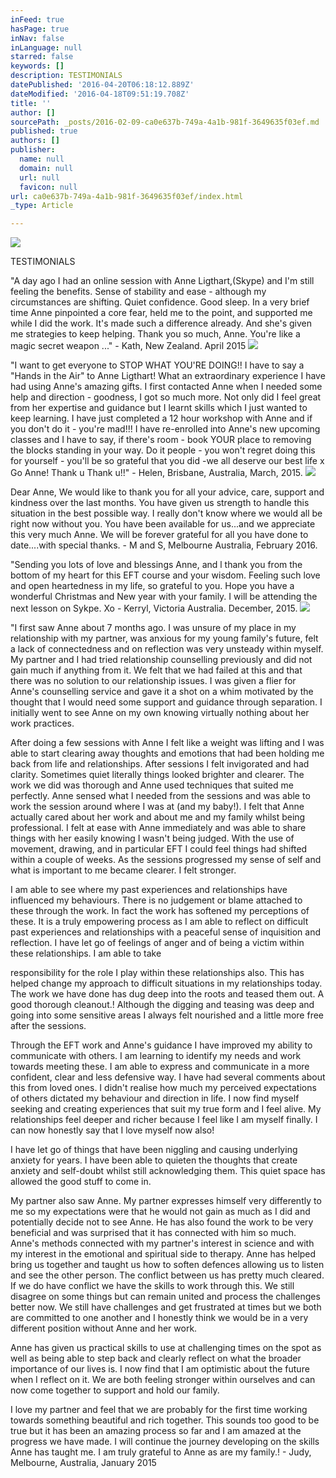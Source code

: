 ```yaml
---
inFeed: true
hasPage: true
inNav: false
inLanguage: null
starred: false
keywords: []
description: TESTIMONIALS
datePublished: '2016-04-20T06:18:12.889Z'
dateModified: '2016-04-18T09:51:19.708Z'
title: ''
author: []
sourcePath: _posts/2016-02-09-ca0e637b-749a-4a1b-981f-3649635f03ef.md
published: true
authors: []
publisher:
  name: null
  domain: null
  url: null
  favicon: null
url: ca0e637b-749a-4a1b-981f-3649635f03ef/index.html
_type: Article

---
```

![](https://the-grid-user-content.s3-us-west-2.amazonaws.com/54b87255-f5c5-41df-b1fa-0256244f9ba9.jpg)

TESTIMONIALS

"A day ago I had an online session with Anne Ligthart,(Skype) and I'm still feeling the benefits. Sense of stability and ease - although my circumstances are shifting. Quiet confidence. Good sleep. In a very brief time Anne pinpointed a core fear, held me to the point, and supported me while I did the work. It's made such a difference already. And she's given me strategies to keep helping. Thank you so much, Anne. You're like a magic secret weapon ..." - Kath, New Zealand. April 2015
![](https://the-grid-user-content.s3-us-west-2.amazonaws.com/e3e8887b-7801-4c14-9f40-608fcb65a3af.jpg)

"I want to get everyone to STOP WHAT YOU'RE DOING!! I have to say a "Hands in the Air" to Anne Ligthart! What an extraordinary experience I have had using Anne's amazing gifts. I first contacted Anne when I needed some help and direction - goodness, I got so much more. Not only did I feel great from her expertise and guidance but I learnt skills which I just wanted to keep learning. I have just completed a 12 hour workshop with Anne and if you don't do it - you're mad!!! I have re-enrolled into Anne's new upcoming classes and I have to say, if there's room - book YOUR place to removing the blocks standing in your way. Do it people - you won't regret doing this for yourself - you'll be so grateful that you did -we all deserve our best life x Go Anne! Thank u Thank u!!" - Helen, Brisbane, Australia, March, 2015\.
![](https://the-grid-user-content.s3-us-west-2.amazonaws.com/9df8790c-ded3-4669-b9cb-b672b6bd9621.jpg)

Dear Anne, We would like to thank you for all your advice, care, support and kindness over the last months. You have given us strength to handle this situation in the best possible way. I really don't know where we would all be right now without you. You have been available for us...and we appreciate this very much Anne. We will be forever grateful for all you have done to date....with special thanks. - M and S, Melbourne Australia, February 2016\. 

"Sending you lots of love and blessings Anne, and l thank you from the bottom of my heart for this EFT course and your wisdom. Feeling such love and open heartedness in my life, so grateful to you. Hope you have a wonderful Christmas and New year with your family. I will be attending the next lesson on Sykpe. Xo - Kerryl, Victoria Australia. December, 2015\. ![](https://the-grid-user-content.s3-us-west-2.amazonaws.com/ebf2d2c8-47b7-4707-9c35-cd0483cde403.jpg)

"I first saw Anne about 7 months ago. I was unsure of my place in my relationship with my partner, was anxious for my young family's future, felt a lack of connectedness and on reflection was very unsteady within myself. My partner and I had tried relationship counselling previously and did not gain much if anything from it. We felt that we had failed at this and that there was no solution to our relationship issues. I was given a flier for Anne's counselling service and gave it a shot on a whim motivated by the thought that I would need some support and guidance through separation. I initially went to see Anne on my own knowing virtually nothing about her work practices. 

After doing a few sessions with Anne I felt like a weight was lifting and I was able to start clearing away thoughts and emotions that had been holding me back from life and relationships. After sessions I felt invigorated and had clarity. Sometimes quiet literally things looked brighter and clearer. The work we did was thorough and Anne used techniques that suited me perfectly. Anne sensed what I needed from the sessions and was able to work the session around where I was at (and my baby!). I felt that Anne actually cared about her work and about me and my family whilst being professional. I felt at ease with Anne immediately and was able to share things with her easily knowing I wasn't being judged. With the use of movement, drawing, and in particular EFT I could feel things had shifted within a couple of weeks. As the sessions progressed my sense of self and what is important to me became clearer. I felt stronger. 

I am able to see where my past experiences and relationships have influenced my behaviours. There is no judgement or blame attached to these through the work. In fact the work has softened my perceptions of these. It is a truly empowering process as I am able to reflect on difficult past experiences and relationships with a peaceful sense of inquisition and reflection. I have let go of feelings of anger and of being a victim within these relationships. I am able to take 

responsibility for the role I play within these relationships also. This has helped change my approach to difficult situations in my relationships today. The work we have done has dug deep into the roots and teased them out. A good thorough cleanout.! Although the digging and teasing was deep and going into some sensitive areas I always felt nourished and a little more free after the sessions. 

Through the EFT work and Anne's guidance I have improved my ability to communicate with others. I am learning to identify my needs and work towards meeting these. I am able to express and communicate in a more confident, clear and less defensive way. I have had several comments about this from loved ones. I didn't realise how much my perceived expectations of others dictated my behaviour and direction in life. I now find myself seeking and creating experiences that suit my true form and I feel alive. My relationships feel deeper and richer because I feel like I am myself finally. I can now honestly say that I love myself now also! 

I have let go of things that have been niggling and causing underlying anxiety for years. I have been able to quieten the thoughts that create anxiety and self-doubt whilst still acknowledging them. This quiet space has allowed the good stuff to come in. 

My partner also saw Anne. My partner expresses himself very differently to me so my expectations were that he would not gain as much as I did and potentially decide not to see Anne. He has also found the work to be very beneficial and was surprised that it has connected with him so much. Anne's methods connected with my partner's interest in science and with my interest in the emotional and spiritual side to therapy. Anne has helped bring us together and taught us how to soften defences allowing us to listen and see the other person. The conflict between us has pretty much cleared. If we do have conflict we have the skills to work through this. We still disagree on some things but can remain united and process the challenges better now. We still have challenges and get frustrated at times but we both are committed to one another and I honestly think we would be in a very different position without Anne and her work. 

Anne has given us practical skills to use at challenging times on the spot as well as being able to step back and clearly reflect on what the broader importance of our lives is. I now find that I am optimistic about the future when I reflect on it. We are both feeling stronger within ourselves and can now come together to support and hold our family. 

I love my partner and feel that we are probably for the first time working towards something beautiful and rich together. This sounds too good to be true but it has been an amazing process so far and I am amazed at the progress we have made. I will continue the journey developing on the skills Anne has taught me. I am truly grateful to Anne as are my family.! - Judy, Melbourne, Australia, January 2015
